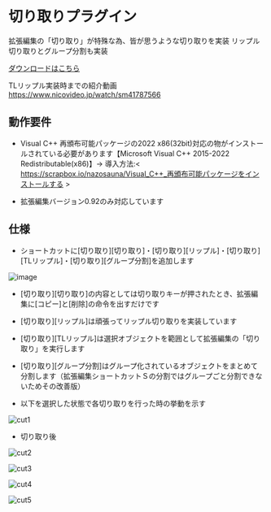 # 切り取りプラグイン
拡張編集の「切り取り」が特殊な為、皆が思うような切り取りを実装
リップル切り取りとグループ分割も実装

[ダウンロードはこちら](../../releases/)

TLリップル実装時までの紹介動画 https://www.nicovideo.jp/watch/sm41787566

## 動作要件
- Visual C++ 再頒布可能パッケージの2022 x86(32bit)対応の物がインストールされている必要があります【Microsoft Visual C++ 2015-2022 Redistributable(x86)】→ 導入方法:< https://scrapbox.io/nazosauna/Visual_C++_再頒布可能パッケージをインストールする >

- 拡張編集バージョン0.92のみ対応しています

## 仕様
- ショートカットに[切り取り][切り取り]・[切り取り][リップル]・[切り取り][TLリップル]・[切り取り][グループ分割]を追加します

![image](https://user-images.githubusercontent.com/99536641/236660818-9249cd11-6c9d-49d2-a1f9-0617c7c7d52a.png)


- [切り取り][切り取り]の内容としては切り取りキーが押されたとき、拡張編集に[コピー]と[削除]の命令を出すだけです
- [切り取り][リップル]は頑張ってリップル切り取りを実装しています
- [切り取り][TLリップル]は選択オブジェクトを範囲として拡張編集の「切り取り」を実行します

- [切り取り][グループ分割]はグループ化されているオブジェクトをまとめて分割します（拡張編集ショートカットＳの分割ではグループごと分割できないためその改善版）


- 以下を選択した状態で各切り取りを行った時の挙動を示す

![cut1](https://user-images.githubusercontent.com/99536641/217500789-abf8dfa0-5280-44d9-919d-6da92cd01824.png)

- 切り取り後

![cut2](https://user-images.githubusercontent.com/99536641/217500796-2efa4a5a-a069-4211-b882-8600c182b936.png)

![cut3](https://user-images.githubusercontent.com/99536641/217500799-7c6bf265-4719-4734-8e24-c8423ada5f85.png)

![cut4](https://user-images.githubusercontent.com/99536641/217500802-a564ccd1-4e95-4250-941f-17232b4770f4.png)

![cut5](https://user-images.githubusercontent.com/99536641/217500805-040a2d2a-952e-459e-a700-fe27995524cc.png)
